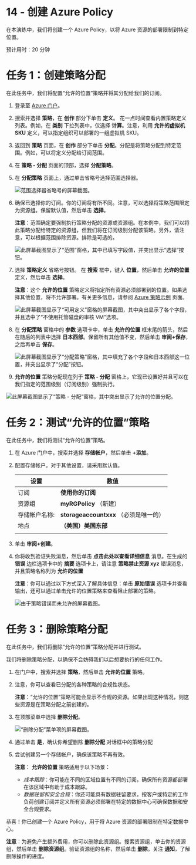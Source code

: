 ﻿---
wts:
    title: '14 - 创建 Azure Policy'
    module: '模块 03 - 安全性、隐私、合规性和信任'
---
# 14 - 创建 Azure Policy

在本演练中，我们将创建一个 Azure Policy，以将 Azure 资源的部署限制到特定位置。

预计用时：20 分钟

# 任务 1：创建策略分配

在此任务中，我们将配置“允许的位置”策略并将其分配给我们的订阅。 

1. 登录至 [Azure 门户](https://portal.azure.com)。

2. 搜索并选择 **策略**，在 **创作** 部分下单击 **定义**。  花一点时间查看内置策略定义列表。例如，在 **类别** 下拉列表中，仅选择 **计算**。注意，利用 **允许的虚拟机 SKU** 定义，可以指定组织可以部署的一组虚拟机 SKU。

3. 返回到 **策略** 页面，在 **创作** 部分下单击 **分配**。分配是将策略分配到特定范围。例如，可以将定义分配给订阅范围。 

4. 在 **策略 - 分配** 页面的顶部，选择 **分配策略**。

5. 在 **分配策略** 页面上，通过单击省略号选择范围选择器。

    ![范围选择器省略号的屏幕截图。](../images/1401.png)

6. 确保已选择你的订阅。你的订阅将有所不同。注意，可以选择将策略范围限定为资源组。保留默认值，然后单击 **选择**。 

    **注意**：范围确定要强制执行策略分配的资源或资源组。在本例中，我们可以将此策略分配给特定的资源组，但我们将在订阅级别分配该策略。另外，请注意，可以根据范围排除资源。排除是可选的。

    ![此屏幕截图显示了“范围”窗格，其中已填写字段值，并突出显示“选择”按钮。 ](../images/1402.png)

7. 选择 **策略定义** 省略号按钮。  在 **搜索** 框中，键入 **位置**，然后单击 **允许的位置** 定义，然后单击 **选择**。

    **注意**：这个 **允许的位置** 策略定义将指定所有资源必须部署到的位置。如果选择其他位置，将不允许部署。有关更多信息，请参阅 [Azure 策略示例](https://docs.microsoft.com/zh-cn/azure/governance/policy/samples/index) 页面。

   ![此屏幕截图显示了“可用定义”窗格的屏幕截图，其中突出显示了各个字段，并且选中了“不使用托管磁盘的审核 VM”选项。](../images/1403.png)

8.  在 **分配策略** 窗格中的 **参数** 选项卡中，单击 **允许的位置** 框末尾的箭头，然后在随后的列表中选择 **日本西部**。保留所有其他值不变，然后单击 **审阅+保存**，之后再单击 **保存**。

    ![此屏幕截图显示了“分配策略”窗格，其中填充了各个字段和日本西部这一位置，并突出显示了“分配”按钮。](../images/1404.png)

9.  **允许的位置** 策略分配现在列于 **策略 - 分配** 窗格上，它现已设置好并且可以在我们指定的范围级别（订阅级别）强制执行。

   ![此屏幕截图显示了“策略 - 分配”窗格，其中突出显示了允许的位置分配。](../images/1406.png)

# 任务 2：测试“允许的位置”策略

在此任务中，我们将测试“允许的位置”策略。 

1. 在 Azure 门户中，搜索并选择 **存储帐户**，然后单击 **+添加**。

2. 配置存储帐户。对于其他设置，请采用默认值。 

    | 设置 | 数值 | 
    | --- | --- |
    | 订阅 | **使用你的订阅** |
    | 资源组 | **myRGPolicy** （新建） |
    | 存储帐户名称:  | **storageaccountxxx** （必须是唯一的） |
    | 地点 | **（美国）美国东部** |
    | | |

3. 单击 **审阅+创建**。

4. 你将收到验证失败消息，然后单击 **点击此处以查看详细信息** 消息。在生成的 **错误** 边栏选项卡中的 **摘要** 选项卡上，请注意 **策略禁止资源 xyz** 错误消息，并且策略名称列为 **允许的位置**

    **注意**：你可以通过以下方式深入了解具体信息：单击 **原始错误** 选项卡并查看输出，还可以通过单击允许的位置策略来查看阻止部署的策略。

    ![由于策略错误而未允许的屏幕截图。](../images/1406.png)


# 任务 3：删除策略分配

在此任务中，我们将删除“允许的位置”策略分配并进行测试。 

我们将删除策略分配，以确保不会妨碍我们以后想要执行的任何工作。

1. 在门户中，搜索并选择 **策略**，然后单击 **允许的位置** 策略。

2. 注意，你可以查看已分配的各种策略的合规性状态。

    **注意**：“允许的位置”策略可能会显示不合规的资源。如果出现这种情况，则这些资源是在策略分配之前创建的。

3. 在顶部菜单中选择 **删除分配**。

   ![“删除分配”菜单项的屏幕截图。](../images/1407.png)

4. 通过单击 **是**，确认你希望删除 **删除分配** 对话框中的策略分配

5. 尝试创建另一个存储帐户，确保该策略不再有效。

    **注意**： **允许的位置** 策略适用于以下场景： 
    - *成本跟踪*：你可能在不同的区域位置有不同的订阅，确保所有资源都部署在该区域中有助于成本跟踪。 
    - *数据驻留和安全合规*：你还可能具有数据驻留要求，按客户或特定的工作负荷创建订阅并定义所有资源必须部署在特定的数据中心可确保数据和安全合规要求。

恭喜！你已创建一个 Azure Policy，用于将 Azure 资源的部署限制在特定数据中心。

**注意**：为避免产生额外费用，你可以删除此资源组。搜索资源组，单击你的资源组，然后单击 **删除资源组**。验证资源组的名称，然后单击 **删除**。关注 **通知**，了解删除操作的进度。